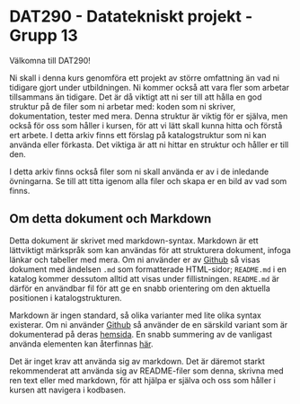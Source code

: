 # DAT290 - Datatekniskt projekt - Grupp 13

Välkomna till DAT290! 

Ni skall i denna kurs genomföra ett projekt av större omfattning än vad ni
tidigare gjort under utbildningen. Ni kommer också att vara fler som arbetar
tillsammans än tidigare. Det är då viktigt att ni ser till att hålla en god
struktur på de filer som ni arbetar med: koden som ni skriver, dokumentation,
tester med mera. Denna struktur är viktig för er själva, men också för oss som
håller i kursen, för att vi lätt skall kunna hitta och förstå ert arbete. I
detta arkiv finns ett förslag på katalogstruktur som ni kan använda eller
förkasta. Det viktiga är att ni hittar en struktur och håller er till den.

I detta arkiv finns också filer som ni skall använda er av i de inledande
övningarna. Se till att titta igenom alla filer och skapa er en bild av vad som
finns.

## Om detta dokument och Markdown

Detta dokument är skrivet med markdown-syntax. Markdown är ett lättviktigt
märkspråk som kan användas för att strukturera dokument, infoga länkar och
tabeller med mera. Om ni använder er av [Github][1] så visas dokument med
ändelsen ```.md``` som formatterade HTML-sidor; ```README.md``` i en katalog
kommer dessutom alltid att visas under fillistningen. ```README.md``` är därför
en användbar fil för att ge en snabb orientering om den aktuella positionen i
katalogstrukturen.

Markdown är ingen standard, så olika varianter med lite olika syntax
existerar. Om ni använder [Github][1] så använder de en särskild variant som är
dokumenterad på deras [hemsida][2]. En snabb summering av de vanligast använda
elementen kan återfinnas [här][3].

Det är inget krav att använda sig av markdown. Det är däremot starkt
rekommenderat att använda sig av README-filer som denna, skrivna med ren text
eller med markdown, för att hjälpa er själva och oss som håller i kursen att
navigera i kodbasen.

[1]: https://github.com
[2]: https://github.github.com/gfm/
[3]: https://github.com/adam-p/markdown-here/wiki/Markdown-Cheatsheet#links
